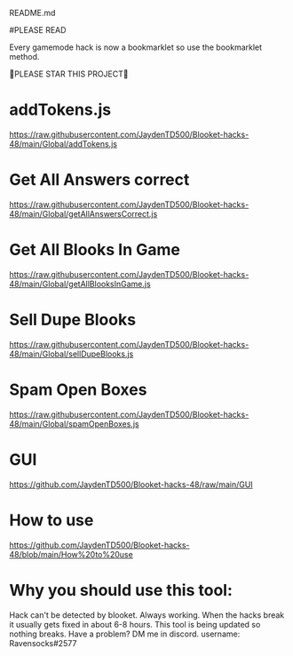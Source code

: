README.md

#PLEASE READ

Every gamemode hack is now a bookmarklet so use the bookmarklet method.

🌟PLEASE STAR THIS PROJECT🌟

# addTokens.js

https://raw.githubusercontent.com/JaydenTD500/Blooket-hacks-48/main/Global/addTokens.js

# Get All Answers correct 

https://raw.githubusercontent.com/JaydenTD500/Blooket-hacks-48/main/Global/getAllAnswersCorrect.js

# Get All Blooks In Game

https://raw.githubusercontent.com/JaydenTD500/Blooket-hacks-48/main/Global/getAllBlooksInGame.js

# Sell Dupe Blooks

https://raw.githubusercontent.com/JaydenTD500/Blooket-hacks-48/main/Global/sellDupeBlooks.js

# Spam Open Boxes

https://raw.githubusercontent.com/JaydenTD500/Blooket-hacks-48/main/Global/spamOpenBoxes.js

# GUI

https://github.com/JaydenTD500/Blooket-hacks-48/raw/main/GUI

# How to use
https://github.com/JaydenTD500/Blooket-hacks-48/blob/main/How%20to%20use

# Why you should use this tool:

Hack can't be detected by blooket. Always working. When the hacks break it usually gets fixed in about 6-8 hours. This tool is being updated so nothing breaks. Have a problem? DM me in discord.  username: Ravensocks#2577 
